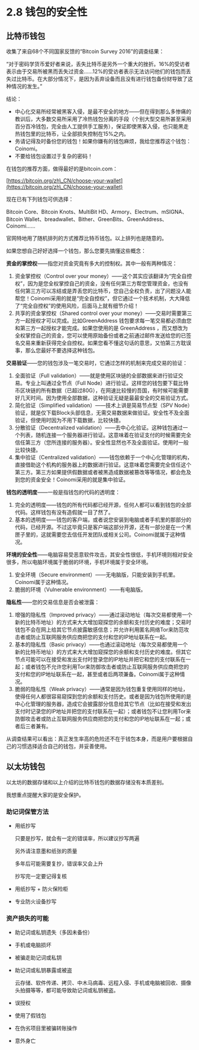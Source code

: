# 2.8 钱包的安全性

## 比特币钱包

收集了来自68个不同国家反馈的“Bitcoin Survey 2016”的调查结果：

“对于密码学货币爱好者来说，丢失比特币是另外一个重大的挫折。16%的受访者表示由于交易所被黑而丢失过资金……12%的受访者表示无法访问他们的钱包而丢失过比特币。在大部分情况下，是因为丢弃设备而且没有进行钱包备份财导致了这种情况的发生。”

结论：

* 中心化交易所经常被黑客入侵，是最不安全的地方——但在得到那么多惨痛的教训后，大多数交易所采用了冷热钱包分离的手段（个别大型交易所甚至采用百分百冷钱包，完全由人工提供手工服务），保证即使黑客入侵，也只能黑走热钱包里的比特币，让全部损失控制在15%之内。
* 务请记得及时备份您的钱包！如果你嫌有的钱包麻烦，我给您推荐这个钱包：Coinomi。
* 不要给钱包设置过于复杂的密码！

在钱包的推荐方面，做得最好的是bitcoin.com：

[https://bitcoin.org/zh\_CN/choose-your-wallet](https://bitcoin.org/zh\_CN/choose-your-wallet)

现在已有下列钱包可供选择：

Bitcoin Core、Bitcoin Knots、MultiBit HD、Armory、Electrum、mSIGNA、Bitcoin Wallet、breadwallet、Bither、GreenBits、GreenAddress、Coinomi……

官网特地用了随机排列的方式推荐比特币钱包。以上排列也是随意的。

如果您想自己好好选择一个钱包，那么您要先搞懂这些概念：

**资金的掌控权**——指您对资金究竟有多大的控制权。其中一般有两种情况：

1. 资金掌控权（Control over your money）——这个其实应该翻译为“完全自控权”，因为是您全权掌控自己的资金，没有任何第三方帮您管理资金，也没有任何第三方可以冻结或是弄丢您的比特币，您自己全权负责，出了问题没人能帮您！Coinomi采用的就是“完全自控权”，但它通过一个技术机制，大大降低了“完全自控权”的使用风险，后面马上就有细节介绍！
2. 共享的资金掌控权（Shared control over your money）——交易时需要第三方一起授权才可以完成。比如GreenAddress 钱包要求每一笔交易都必须由您和第三方一起授权才能完成。如果您使用的是 GreenAddress ，而又想改为全权掌控自己的资金，您可以使用原始备份或者之前通过邮件发送给您的已签名交易来重新获得完全自控权。如果您看不懂这句话的意思，又怕第三方耽误事，那么您最好不要选择这种钱包。

**交易验证**——您的钱包涉及一笔交易时，它通过怎样的机制来完成交易的验证：

1. 全面验证（Full validation）——就是使用区块链的全部数据来进行验证交易。专业上叫通过全节点（Full Node）进行验证。这样您的钱包要下载比特币区块链的所有数据（已超过80G），在网速比较慢的吾国，有时候可能需要好几天时间。因为使用全部数据，这种验证无疑是最最安全的交易验证方式。
2. 简化验证（Simplified validation）——技术上讲是简易节点型（SPV Node）验证，就是仅下载Block头部信息，无需交易数据来做验证。安全性不及全面验证，但使用时因为不用下载数据，比较快捷。
3. 分散验证（Decentralized validation）——去中心化验证。这种钱包通过一个列表，随机连接一个服务器进行验证。这意味着在验证支付的时候需要完全信任第三方（您所连接的服务器）。安全性显然也不及全面验证。使用时一般比较快捷。
4. 集中验证（Centralized validation）——钱包依赖于一个中心化管理的机构，直接借助这个机构的服务器上的数据进行验证。这意味着您需要完全信任这个第三方。第三方如果提供假数据或者被黑造成数据被篡改等等情况，都会危及到您的资金安全！Coinomi采用的就是集中验证。

**钱包的透明度**——一般是指钱包的代码的透明度：

1. 完全的透明度——钱包的所有代码都已经开源，任何人都可以看到钱包的全部代码。这样钱包有没有造假就一目了然了。
2. 基本的透明度——钱包的客户端，或者说您安装到电脑或者手机里的那部分的代码，已经开源。不过这毕竟只是客户端这部分开源，还有一部分是在一个黑匣子里的，这就需要您去信任开发团队或相关公司。Coinomi就属于这种情况。

**环境的安全性**——电脑容易受恶意软件攻击，其安全性很低，手机环境则相对安全很多，所以电脑环境属于脆弱的环境，手机环境属于安全环境。

1. 安全环境（Secure environment）——无电脑版，只能安装到手机里。Coinomi属于这种情况。
2. 脆弱的环境（Vulnerable environment）——有电脑版。

**隐私性**——您的交易信息是否会被泄露：

1. 增强的隐私性（Improved privacy）——通过滚动地址（每次交易都使用一个新的比特币地址）的方式来大大增加窥探您的余额和支付历史的难度；交易时钱包不会在网上给其它节点披露敏感信息；并允许利用匿名网络Tor来防范攻击者或防止互联网服务供应商把您的支付和您的IP地址联系在一起。
2. 基本的隐私性（Basic privacy）——也通过滚动地址（每次交易都使用一个新的比特币地址）的方式来大大增加窥探您的余额和支付历史的难度。但其它节点可能可以在接受和发出支付时登录您的IP地址并把它和您的支付联系在一起；或者钱包不允许您利用Tor来防御攻击者或防止互联网服务供应商把您的支付和您的IP地址联系在一起，甚至或者后两项兼备。Coinomi属于这种情况。
3. 脆弱的隐私性（Weak privacy）——通常是因为钱包重复使用同样的地址，使得任何人都很容易窥探到您的余额和支付历史。或者是因为钱包所使用的是中心化管理的服务器，造成它会披露部分信息给其它节点（比如在接受和发出支付时记录您的IP地址并把您的支付联系在一起）；或者钱包不让您利用Tor来防御攻击者或防止互联网服务供应商把您的支付和您的IP地址联系在一起；或者后三者兼有。

从调查结果可以看出：真正发生率高的危险还不在于钱包本身，而是用户要根据自己的习惯选择适合自己的钱包，并妥善使用。

## 以太坊钱包

以太坊的数据存储和以上介绍的比特币钱包的数据存储没有本质差别。

我想重点提醒大家的是安全保护。

### 助记词保管方法

*   用纸抄写

    只要是抄写，就会有一定的错误率，所以建议抄写两遍

    另外请注意墨和纸张的质量

    多年后可能需要复抄，错误率又会上升

    抄写完一定要记得复核
* 用纸抄写 + 防火保险柜
* 专业防火设备抄写

### 资产损失的可能

* 助记词或私钥遗失（多因未备份）
* 手机或电脑损坏
* 被骗走助记词或私钥
*   助记词或私钥暴露或被盗

    云存储、软件传递、拷贝、中木马病毒、远程入侵、手机或电脑被回收、摄像头拍摄等等，都可能导致助记词或私钥被盗。
* 误授权
* 使用了假钱包
* 在伪劣项目里被骗转账操作
* 意外身亡
